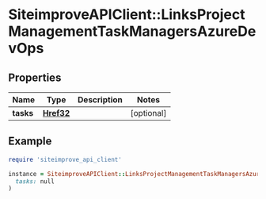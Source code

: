 # SiteimproveAPIClient::LinksProjectManagementTaskManagersAzureDevOps

## Properties

| Name | Type | Description | Notes |
| ---- | ---- | ----------- | ----- |
| **tasks** | [**Href32**](Href32.md) |  | [optional] |

## Example

```ruby
require 'siteimprove_api_client'

instance = SiteimproveAPIClient::LinksProjectManagementTaskManagersAzureDevOps.new(
  tasks: null
)
```

